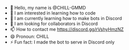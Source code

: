 - 👋 Hello, my name is @CHILL-GMMD
- 👀 I am interested in learning how to code
- 🌱 I am currently learning how to make bots in Discord
- 💞️ I am looking for collaborators in Discord
- 📫 How to contact me https://discord.gg/rVshyHmzNZ
- 😄 Pronoun: CHILL
- ⚡ Fun fact: I made the bot to serve in Discord only
